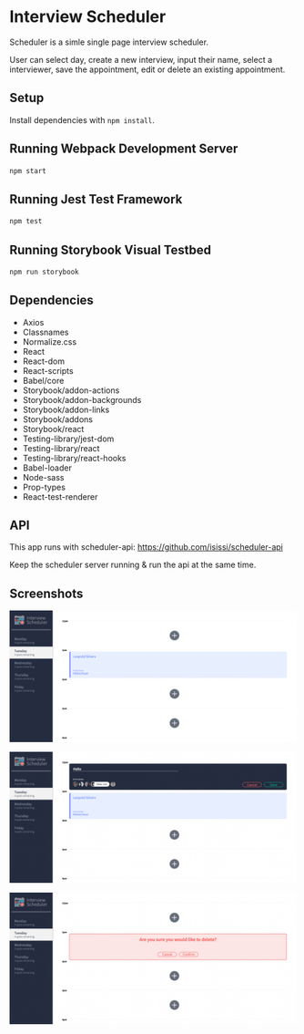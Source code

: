 # Interview Scheduler
Scheduler is a simle single page interview scheduler. 

User can select day, create a new interview, input their name, select a interviewer, save the appointment, edit or delete an existing appointment.
## Setup

Install dependencies with `npm install`.

## Running Webpack Development Server

```sh
npm start
```

## Running Jest Test Framework

```sh
npm test
```

## Running Storybook Visual Testbed

```sh
npm run storybook
```

## Dependencies
- Axios
- Classnames
- Normalize.css
- React
- React-dom
- React-scripts
- Babel/core
- Storybook/addon-actions
- Storybook/addon-backgrounds
- Storybook/addon-links
- Storybook/addons
- Storybook/react
- Testing-library/jest-dom
- Testing-library/react
- Testing-library/react-hooks
- Babel-loader
- Node-sass
- Prop-types
- React-test-renderer

## API
This app runs with scheduler-api: 
https://github.com/isissi/scheduler-api

Keep the scheduler server running & run the api at the same time.

## Screenshots
![select_day](https://github.com/isissi/scheduler/blob/master/public/images/Screen%20Shot%202022-03-09%20at%207.13.53%20PM.png?raw=true)

![create_appointment](https://github.com/isissi/scheduler/blob/master/public/images/Screen%20Shot%202022-03-09%20at%207.14.09%20PM.png?raw=true)

![delete_appointment](https://github.com/isissi/scheduler/blob/master/public/images/Screen%20Shot%202022-03-09%20at%207.14.24%20PM.png?raw=true)
